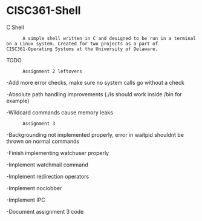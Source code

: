 # CISC361-Shell
C Shell

          A simple shell written in C and designed to be run in a terminal on a Linux system. Created for two projects as a part of                   CISC361-Operating Systems at the University of Delaware. 

TODO


          Assignment 2 leftovers

-Add more error checks, make sure no system calls go without a check

-Absolute path handling improvements (./ls should work inside /bin for example)

-Wildcard commands cause memory leaks


          Assignment 3

-Backgrounding not implemented properly, error in waitpid shouldnt be thrown on normal commands

-Finish implementing watchuser properly

-Implement watchmail command

-Implement redirection operators

-Implement noclobber

-Implement IPC

-Document assignment 3 code

